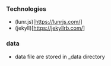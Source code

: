### Technologies
- (lunr.js)[https://lunrjs.com/]
- (jekyll)[https://jekyllrb.com/]

### data 
- data file are stored in _data directory